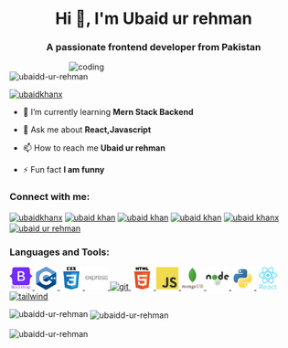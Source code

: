 <h1 align="center">Hi 👋, I'm Ubaid ur rehman</h1>
<h3 align="center">A passionate frontend developer from Pakistan</h3>
<img align="right" alt='coding' width="400px" src="https://media3.giphy.com/media/f3iwJFOVOwuy7K6FFw/giphy.gif?cid=ecf05e47sbzg979oxh2guhujfhtdev3a31q6hh1stv6p7tvr&ep=v1_gifs_related&rid=giphy.gif&ct=g" autoplay>
<p align="left"> <img src="https://komarev.com/ghpvc/?username=ubaidd-ur-rehman&label=Profile%20views&color=0e75b6&style=flat" alt="ubaidd-ur-rehman" autoplay /> </p>



<p align="left"> <a href="https://twitter.com/ubaidkhanx" target="blank"><img src="https://img.shields.io/twitter/follow/ubaidkhanx?logo=twitter&style=for-the-badge" alt="ubaidkhanx" /></a> </p>

- 🌱 I’m currently learning **Mern Stack Backend**

- 💬 Ask me about **React,Javascript**

- 📫 How to reach me **Ubaid ur rehman**

- ⚡ Fun fact **I am funny**

<h3 align="left">Connect with me:</h3>
<p align="left">
<a href="https://twitter.com/ubaidkhanx" target="blank"><img align="center" src="https://raw.githubusercontent.com/rahuldkjain/github-profile-readme-generator/master/src/images/icons/Social/twitter.svg" alt="ubaidkhanx" height="30" width="40" /></a>
<a href="https://linkedin.com/in/ubaid khan" target="blank"><img align="center" src="https://raw.githubusercontent.com/rahuldkjain/github-profile-readme-generator/master/src/images/icons/Social/linked-in-alt.svg" alt="ubaid khan" height="30" width="40" /></a>
<a href="https://stackoverflow.com/users/ubaid khan" target="blank"><img align="center" src="https://raw.githubusercontent.com/rahuldkjain/github-profile-readme-generator/master/src/images/icons/Social/stack-overflow.svg" alt="ubaid khan" height="30" width="40" /></a>
<a href="https://fb.com/ubaid khan" target="blank"><img align="center" src="https://raw.githubusercontent.com/rahuldkjain/github-profile-readme-generator/master/src/images/icons/Social/facebook.svg" alt="ubaid khan" height="30" width="40" /></a>
<a href="https://instagram.com/ubaid khanx" target="blank"><img align="center" src="https://raw.githubusercontent.com/rahuldkjain/github-profile-readme-generator/master/src/images/icons/Social/instagram.svg" alt="ubaid khanx" height="30" width="40" /></a>
<a href="https://www.youtube.com/c/ubaid ur rehman" target="blank"><img align="center" src="https://raw.githubusercontent.com/rahuldkjain/github-profile-readme-generator/master/src/images/icons/Social/youtube.svg" alt="ubaid ur rehman" height="30" width="40" /></a>
</p>

<h3 align="left">Languages and Tools:</h3>
<p align="left"> <a href="https://getbootstrap.com" target="_blank" rel="noreferrer"> <img src="https://raw.githubusercontent.com/devicons/devicon/master/icons/bootstrap/bootstrap-plain-wordmark.svg" alt="bootstrap" width="40" height="40"/> </a> <a href="https://www.w3schools.com/cpp/" target="_blank" rel="noreferrer"> <img src="https://raw.githubusercontent.com/devicons/devicon/master/icons/cplusplus/cplusplus-original.svg" alt="cplusplus" width="40" height="40"/> </a> <a href="https://www.w3schools.com/css/" target="_blank" rel="noreferrer"> <img src="https://raw.githubusercontent.com/devicons/devicon/master/icons/css3/css3-original-wordmark.svg" alt="css3" width="40" height="40"/> </a> <a href="https://expressjs.com" target="_blank" rel="noreferrer"> <img src="https://raw.githubusercontent.com/devicons/devicon/master/icons/express/express-original-wordmark.svg" alt="express" width="40" height="40"/> </a> <a href="https://git-scm.com/" target="_blank" rel="noreferrer"> <img src="https://www.vectorlogo.zone/logos/git-scm/git-scm-icon.svg" alt="git" width="40" height="40"/> </a> <a href="https://www.w3.org/html/" target="_blank" rel="noreferrer"> <img src="https://raw.githubusercontent.com/devicons/devicon/master/icons/html5/html5-original-wordmark.svg" alt="html5" width="40" height="40"/> </a> <a href="https://developer.mozilla.org/en-US/docs/Web/JavaScript" target="_blank" rel="noreferrer"> <img src="https://raw.githubusercontent.com/devicons/devicon/master/icons/javascript/javascript-original.svg" alt="javascript" width="40" height="40"/> </a> <a href="https://www.mongodb.com/" target="_blank" rel="noreferrer"> <img src="https://raw.githubusercontent.com/devicons/devicon/master/icons/mongodb/mongodb-original-wordmark.svg" alt="mongodb" width="40" height="40"/> </a> <a href="https://nodejs.org" target="_blank" rel="noreferrer"> <img src="https://raw.githubusercontent.com/devicons/devicon/master/icons/nodejs/nodejs-original-wordmark.svg" alt="nodejs" width="40" height="40"/> </a> <a href="https://www.python.org" target="_blank" rel="noreferrer"> <img src="https://raw.githubusercontent.com/devicons/devicon/master/icons/python/python-original.svg" alt="python" width="40" height="40"/> </a> <a href="https://reactjs.org/" target="_blank" rel="noreferrer"> <img src="https://raw.githubusercontent.com/devicons/devicon/master/icons/react/react-original-wordmark.svg" alt="react" width="40" height="40"/> </a> <a href="https://tailwindcss.com/" target="_blank" rel="noreferrer"> <img src="https://www.vectorlogo.zone/logos/tailwindcss/tailwindcss-icon.svg" alt="tailwind" width="40" height="40"/> </a> </p>

<p><img align="left" src="https://github-readme-stats.vercel.app/api/top-langs?username=ubaidd-ur-rehman&show_icons=true&locale=en&layout=compact" alt="ubaidd-ur-rehman" /></p>

<p>&nbsp;<img align="center" src="https://github-readme-stats.vercel.app/api?username=ubaidd-ur-rehman&show_icons=true&locale=en" alt="ubaidd-ur-rehman" /></p>
<p><img align="center" src="https://github-readme-streak-stats.herokuapp.com/?user=ubaidd-ur-rehman&" alt="ubaidd-ur-rehman" /></p>
